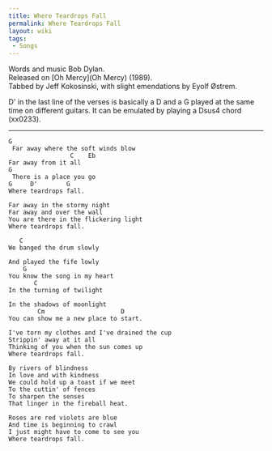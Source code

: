 ```yaml
---
title: Where Teardrops Fall
permalink: Where Teardrops Fall
layout: wiki
tags:
 - Songs
---
```


Words and music Bob Dylan.  
Released on [Oh Mercy](Oh Mercy) (1989).  
Tabbed by Jeff Kokosinski, with slight emendations by Eyolf Østrem.

D' in the last line of the verses is basically a D and a G played at the
same time on different guitars. It can be emulated by playing a Dsus4
chord (xx0233).

* * * * *

    G
     Far away where the soft winds blow
                     C    Eb
    Far away from it all
    G
     There is a place you go
    G     D'        G
    Where teardrops fall.

    Far away in the stormy night
    Far away and over the wall
    You are there in the flickering light
    Where teardrops fall.

       C
    We banged the drum slowly

    And played the fife lowly
        G
    You know the song in my heart
           C
    In the turning of twilight

    In the shadows of moonlight
            Cm                     D
    You can show me a new place to start.

    I've torn my clothes and I've drained the cup
    Strippin' away at it all
    Thinking of you when the sun comes up
    Where teardrops fall.

    By rivers of blindness
    In love and with kindness
    We could hold up a toast if we meet
    To the cuttin' of fences
    To sharpen the senses
    That linger in the fireball heat.

    Roses are red violets are blue
    And time is beginning to crawl
    I just might have to come to see you
    Where teardrops fall.
